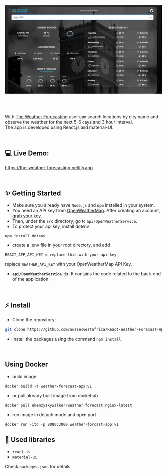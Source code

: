 ![Application screenshot](./public/screenshot2.JPG)

<br/>
<br/>

With [The Weather Forecasting](https://the-weather-forecasting.netlify.app) user can search locations by city name and observe the weather for the next 5-6 days and 3 hour interval.
<br />
The app is developed using React.js and material-UI.

<br/>

## 💻 Live Demo:

https://the-weather-forecasting.netlify.app

<br/>

## ✨ Getting Started

- Make sure you already have `Node.js` and `npm` installed in your system.
- You need an API key from [OpenWeatherMap](https://openweathermap.org/). After creating an account, [grab your key](https://home.openweathermap.org/api_keys).
- Then, under the `src` directory, go to `api/OpenWeatherService`.
- To protect your api key, install dotenv 
``` 
npm install dotenv
```
- create a .env file in your root directory, and add 
```
REACT_APP_API_KEY = replace-this-with-your-api-key
```
replace `WEATHER_API_KEY` with your OpenWeatherMap API Key.
  - **`api/OpenWeatherService.js`**: It contains the code related to the back-end of the application.

<br/>

## ⚡ Install

- Clone the repository:

```bash
git clone https://github.com/awssecwestafrica/React-Weather-Forecast-App.git

```

- Install the packages using the command `npm install`

<br/>

## Using Docker
- build image
```
docker build -t weather-forecast-app:v1 .
```
- or pull already built image from dockehub
```
docker pull ukemzyskywalker/weather-forecast:nginx-latest
```
- run image in detach mode and open port
```
docker run -itd -p 8080:3000 weather-forcast-app:v1
```

## 📙 Used libraries

- `react-js`
- `material-ui`

Check `packages.json` for details

<!-- <br/>

## 📄 Todos

- [ ] Styled-components
- [ ] Convert the entire project to TypeScript
- [ ] Unit Testing
- [ ] On launch, find user location weather by utilizing GeolocationAPI/GEOCODING
- [ ] Celcius/Fahrenheit conversion
- [ ] Dark/Light Mode

<br/>
Thank You ☺ -->

